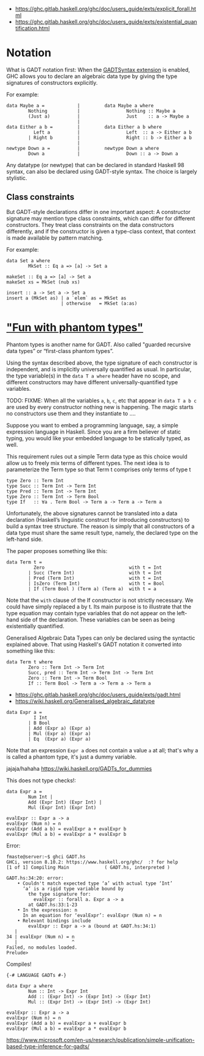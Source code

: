 - https://ghc.gitlab.haskell.org/ghc/doc/users_guide/exts/explicit_forall.html
- https://ghc.gitlab.haskell.org/ghc/doc/users_guide/exts/existential_quantification.html

# Notation

What is GADT notation first: When the [GADTSyntax extension](https://ghc.gitlab.haskell.org/ghc/doc/users_guide/exts/gadt_syntax.html) is enabled, GHC allows you to declare an algebraic data type by giving the type signatures of constructors explicitly.

For example:
```
data Maybe a =            |         data Maybe a where
        Nothing           |                 Nothing :: Maybe a
        (Just a)          |                 Just    :: a -> Maybe a
                          |
data Either a b =         |         data Either a b where
          Left a          |                 Left  :: a -> Either a b
        | Right b         |                 Right :: b -> Either a b
                          |
newtype Down a =          |         newtype Down a where
        Down a            |                 Down :: a -> Down a
```

Any datatype (or newtype) that can be declared in standard Haskell 98 syntax, can also be declared using GADT-style syntax. The choice is largely stylistic.

## Class constraints

But GADT-style declarations differ in one important aspect: A constructor signature may mention type class constraints, which can differ for different constructors. They treat class constraints on the data constructors differently, and if the constructor is given a type-class context, that context is made available by pattern matching.

For example:
```
data Set a where
        MkSet :: Eq a => [a] -> Set a

makeSet :: Eq a => [a] -> Set a
makeSet xs = MkSet (nub xs)

insert :: a -> Set a -> Set a
insert a (MkSet as) | a `elem` as = MkSet as
                    | otherwise   = MkSet (a:as)
```

# ["Fun with phantom types"](http://www.cs.ox.ac.uk/ralf.hinze/publications/With.pdf)

Phantom types is another name for GADT. Also called "guarded recursive data types” or “first-class phantom types”.

Using the syntax described above, the type signature of each constructor is independent, and is implicitly universally quantified as usual. In particular, the type variable(s) in the ```data T a where``` header have no scope, and different constructors may have different universally-quantified type variables.

TODO: FIXME: When all the variables ```a```, ```b```, ```c```, etc that appear in ```data T a b c``` are used by every constructor nothing new is happening. The magic starts no constructors use them and they instantiate to ....

Suppose you want to embed a programming language, say, a simple expression language in Haskell. Since you are a firm believer of static typing, you would like your embedded language to be statically typed, as well.

This requirement rules out a simple Term data type as this choice would allow us to freely mix terms of different types. The next idea is to parameterize the Term type so that Term t comprises only terms of type t

```
type Zero :: Term Int
type Succ :: Term Int -> Term Int
type Pred :: Term Int -> Term Int
type Zero :: Term Int -> Term Bool
type If   :: ∀a . Term Bool -> Term a -> Term a -> Term a
```

Unfortunately, the above signatures cannot be translated into a data declaration (Haskell’s linguistic construct for introducing constructors) to build a syntax tree structure. The reason is simply that all constructors of a data type must share the same result type, namely, the declared type on the left-hand side.

The paper proposes something like this:

```
data Term t =
          Zero                               with t = Int
        | Succ (Term Int)                    with t = Int
        | Pred (Term Int)                    with t = Int
        | IsZero (Term Int)                  with t = Bool
        | If (Term Bool ) (Term a) (Term a)  with t = a
```
Note that the ```with``` clause of the If constructor is not strictly necessary. We could have simply replaced a by t. Its main purpose is to illustrate that the type equation may contain type variables that do not appear on the left-hand side of the declaration. These variables can be seen as being existentially quantified.

Generalised Algebraic Data Types can only be declared using the syntactic explained above.
That using Haskell's GADT notation it converted into something like this:

```
data Term t where
        Zero :: Term Int -> Term Int
        Succ, pred :: Term Int -> Term Int -> Term Int
        Zero :: Term Int -> Term Bool
        If :: Term Bool -> Term a -> Term a -> Term a
```
- https://ghc.gitlab.haskell.org/ghc/doc/users_guide/exts/gadt.html
- https://wiki.haskell.org/Generalised_algebraic_datatype






```
data Expr a =
          I Int
        | B Bool
        | Add (Expr a) (Expr a)
        | Mul (Expr a) (Expr a)
        | Eq  (Expr a) (Expr a)
```

Note that an expression ```Expr a``` does not contain a value ```a``` at all; that's why a is called a phantom type, it's just a dummy variable.

jajaja/hahaha
https://wiki.haskell.org/GADTs_for_dummies


This does not type checks!:
```
data Expr a =
        Num Int |
        Add (Expr Int) (Expr Int) |
        Mul (Expr Int) (Expr Int)

evalExpr :: Expr a -> a
evalExpr (Num n) = n
evalExpr (Add a b) = evalExpr a + evalExpr b
evalExpr (Mul a b) = evalExpr a * evalExpr b
```

Error:

```
fmaste@server:~$ ghci GADT.hs
GHCi, version 8.10.2: https://www.haskell.org/ghc/  :? for help
[1 of 1] Compiling Main             ( GADT.hs, interpreted )

GADT.hs:34:20: error:
    • Couldn't match expected type ‘a’ with actual type ‘Int’
      ‘a’ is a rigid type variable bound by
        the type signature for:
          evalExpr :: forall a. Expr a -> a
        at GADT.hs:33:1-23
    • In the expression: n
      In an equation for ‘evalExpr’: evalExpr (Num n) = n
    • Relevant bindings include
        evalExpr :: Expr a -> a (bound at GADT.hs:34:1)
   |
34 | evalExpr (Num n) = n
   |                    ^
Failed, no modules loaded.
Prelude>
```

Compiles!

```
{-# LANGUAGE GADTs #-}

data Expr a where
        Num :: Int -> Expr Int
        Add :: (Expr Int) -> (Expr Int) -> (Expr Int)
        Mul :: (Expr Int) -> (Expr Int) -> (Expr Int)

evalExpr :: Expr a -> a
evalExpr (Num n) = n
evalExpr (Add a b) = evalExpr a + evalExpr b
evalExpr (Mul a b) = evalExpr a * evalExpr b
```

https://www.microsoft.com/en-us/research/publication/simple-unification-based-type-inference-for-gadts/
